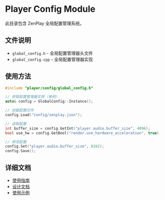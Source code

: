 # Player Config Module

此目录包含 ZenPlay 全局配置管理系统。

## 文件说明

- `global_config.h` - 全局配置管理器头文件
- `global_config.cpp` - 全局配置管理器实现

## 使用方法

```cpp
#include "player/config/global_config.h"

// 获取配置管理器实例（单例）
auto& config = GlobalConfig::Instance();

// 加载配置文件
config.Load("config/zenplay.json");

// 读取配置
int buffer_size = config.GetInt("player.audio.buffer_size", 4096);
bool use_hw = config.GetBool("render.use_hardware_acceleration", true);

// 修改配置
config.Set("player.audio.buffer_size", 8192);
config.Save();
```

## 详细文档

- [使用指南](../../../docs/global_config_usage.md)
- [设计文档](../../../docs/global_config_system_design.md)
- [使用示例](../../../examples/global_config_usage.cpp)
